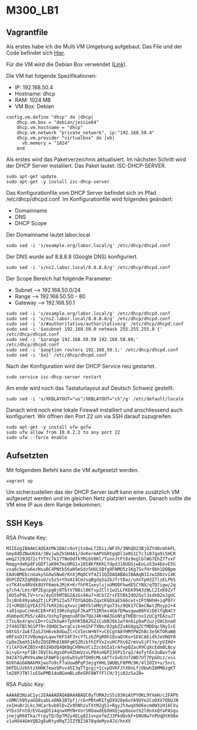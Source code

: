 # M300_LB1

Vagrantfile
-------------
Als erstes habe ich die Multi VM Umgebung aufgebaut. Das File und der Code befindet sich <a href="https://github.com/mc-b/devops/tree/master/vagrant/mmdb">Hier</a>.

Für die VM wird die Debian Box verwendet (<a href="https://app.vagrantup.com/debian/boxes/jessie64">Link</a>). 

Die VM hat folgende Spezifikationen:
* IP: 192.168.50.4
* Hostname: dhcp
* RAM: 1024 MB
* VM Box: Debian

```
config.vm.define "dhcp" do |dhcp|
    dhcp.vm.box = "debian/jessie64"
    dhcp.vm.hostname = "dhcp"
    dhcp.vm.network "private_network", ip:"192.168.50.4" 
	dhcp.vm.provider "virtualbox" do |vb|
	  vb.memory = "1024"  
	end     
```

Als erstes wird das Paketverzeichnis aktualisiert. Im nächsten Schritt wird der DHCP Server installiert. Das Paket lautet: ISC-DHCP-SERVER.
```
sudo apt-get update
sudo apt-get -y install isc-dhcp-server
```

Das Konfigurationfile vom DHCP Server befindet sich im Pfad /etc/dhcp/dhcpd.conf. Im Konfigurationfile wird folgendes geändert:
* Domainname
* DNS
* DHCP Scope

Der Domainname lautet labor.local
```
sudo sed -i 's/example.org/labor.local/g' /etc/dhcp/dhcpd.conf
```

Der DNS wurde auf 8.8.8.8 (Google DNS) konfiguriert.
```
sudo sed -i 's/ns2.labor.local/8.8.8.8/g' /etc/dhcp/dhcpd.conf
```
Der Scope Bereich hat folgende Parameter:
* Subnet --> 192.168.50.0/24
* Range --> 192.168.50.50 - 80
* Gateway --> 192.168.50.1

```
sudo sed -i 's/example.org/labor.local/g' /etc/dhcp/dhcpd.conf
sudo sed -i 's/ns2.labor.local/8.8.8.8/g' /etc/dhcp/dhcpd.conf
sudo sed -i 's/#authoritative/authoritative/g' /etc/dhcp/dhcpd.conf
sudo sed -i '$asubnet 192.168.50.0 netmask 255.255.255.0 {' /etc/dhcp/dhcpd.conf
sudo sed -i '$arange 192.168.50.50 192.168.50.80;' /etc/dhcp/dhcpd.conf
sudo sed -i '$aoption routers 192.168.50.1;' /etc/dhcp/dhcpd.conf
sudo sed -i '$a}' /etc/dhcp/dhcpd.conf
```
Nach der Konfiguration wird der DHCP Service neu gestartet.
```
sudo service isc-dhcp-server restart
```
Am ende wird noch das Tastaturlayout auf Deutsch Schweiz gestellt.
```
sudo sed -i 's/XKBLAYOUT="us"/XKBLAYOUT="ch"/g' /etc/default/locale
```
Danach wird noch eine lokale Firewall installiert und anschliessend auch konfiguriert. Wir öffnen den Port 22 um via SSH darauf zuzugreifen.
```
sudo apt-get -y install ufw gufw 
sudo ufw allow from 10.0.2.2 to any port 22
sudo ufw --force enable    
```

Aufsetzten
----------
Mit folgendem Befehl kann die VM aufgesetzt werden.
```
vagrant up
```

Um sicherzustellen das der DHCP Server lauft kann eine zusätzlich VM aufgesetzt werden und im gleichen Netz platziert werden. Danach sollte die VM eine IP aus dem Range bekommen.

SSH Keys
---------
RSA Private Key:
```
MIIEogIBAAKCAQEAtMk1DACc0uYjtx8wLT2Dii/WF3h/3NhQD23BjDZYdOcmhkPL
Gmy8dDZNwU6X4/3BvjwbZkSH4A1/dvKermAPVGHtgqDl1e0G1CTc3iB7ga9i5HCR
wmq2729JQ72cfYTYc7k17TNoOdfkYMibV8Kl/TunnJtFt8x9eglblWG7EhZ7TvxF
Rmqg+deKp8FzGDflaK0kTmsHRG1x10I8KfKKKLYdpdJ18UGGjwEoLo53o4EevE5G
vxa6ckw/w6ezNsuBC4PNtb56aH5mSdz5HUL5Bfg9FNMO5z1Kg7SvfHr9bh1OOBpm
EAdoBMEbcnUakySGXwSNwO/KnXjMqOCVf4Z11QIDAQABAoIBAAqN3Izw1DbzvI4K
QhPCDZXZqRQBsuU/s5zS+YOoAI4CmJsqBgdq5a2bJfrtDaz/uXnTpH3Z7lzELPbS
vzTK4to4RVdk8UYF6mokJMjK+KrfhFR1xeylsjxUMODFhwdE5CYNX/qTD7igw/Jq
g7ch4/LesrBP2Egcpg6j0TbtV7B8il8Kfvp2Clt1w2LLFKEK99A3zWLC21xK8ZvT
j6U5xP9LTV+srv/4yGY6MTBG2AzGs9Au7+dCb7ZrsFE5Bk2dO2Gvl3sdk02oJgUC
3sjBnE49yaAqZtjLP2P52Iw57fOYGAQ8vZqatKGDXaES66cet+tFtNHhH+iqP07r
JI+URQECgYEA37S7kRX28iqXvvcjW0YblmMUjFqo73sz9Qk17C8eCNwtZMsyp2+4
+aO1opuCcHn6CER+P4I39RshqVpFJkaP75IM3ev4GbfEMwsgww08hViD6lfqN4CY
dGmbpdCPb5/xAOs/UshpTgmqnu8FOe7QoJ4K+WA3GoNtgTHEBrnxIzUCgYEAzuJT
CTxLNs4rqncLD+rCuZkXwA+TphhK5BA2GZiCubNJ6k1wY4n6ipOaP2uzjOACbnaO
2f44GTBl9G1PT9+JQHOC5wrgCxib+m1hF7XNo/82gbZZuAG8gqZCfMDDqc5NyIcE
b8tG5rZwEfZaSJ5H6vk0dGwZlrCVIecW+Nf+vCECgYA8YHMfPWZhBc3e5KTORaW8
eRFasD1YJVBomgvLqwvYKFS4F3+cYTLzbZPgR0h1QvaQtKu+SE8CAEidhJeVNQY0
Cp8eZkmX51k0zZQSEMh81N8FqKS2RibfhIFVx2xvHCPXs6ZrmVuSjFlYe/pVIHd+
YilkFOvKZB5x+BSIHDdQ4QKBgCH9HuVCiZzcbGIaIrAfwpQZacR9CqXcEdm8LBcy
bi+yG++pf1BrJ8VCkLHgsOPxHZUmVzvLP04sHGP23XPi5rq2/4eTytEn3uBavfvW
O4247SyMV9saNe1FAWFbjgnEwhSy0fDH9cMLsAfTcGvDzU72WD7UT7PpGOcz/xss
6UXhAoGANAkMXjwoTo9cF7aUowBPqPJmjgYHHL1WUBLF8PMc9K/4lIOIV+u/5nrL
bHTDLUzbhtzXHHK7ewzQPuv45I3qTTgcgj+1cvpOVKFJtXOnLfjObwhI6MM8zgKT
lm28PJTNllsESwPMD14oBGemBLoReSRF8WTfFlCH/3ji02z5aZ0=
```
RSA Public Key:
```
AAAAB3NzaC1yc2EAAAADAQABAAABAQC0yTUMAJzS5iO3HzAtPYOKL9YXeH/c2FAPb
cGMNlh05yaGQ8sabLx0Nk3BTpfj/cG+PBtmRIfgDX928p6uYA9UYe2CoOXV7QbUJN
zeIHuBr2LkcJHCarbvb0lDvZx9hNhzuTXtM2g51+RgyJtXwqX9O6ecm0W3zH16CVu
VYbsSFntO/EVGaqD514qnwXMYN+VorSROawdEbXHXQjwp8oooth2l0nXxQYaPASgu
jnejgR68Tka/FrpyTD/Dp7M2y4ELg821vnpofmZJ3PkdQvkF+D0U0w7nPUqDtK98e
v1uHU44GmYQB2gEwRtydRqTJIZfBI3A78qdeMyo4JV/hnXV
````````
